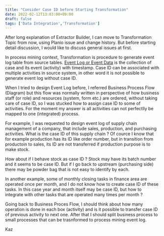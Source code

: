 ```yaml
---
title: "Consider Case ID before Starting Transformation"
date: 2022-02-12T13:03:00+09:00
draft: false
tags: ['Data Integration','Transformation']
---
```


After long explanation of Extractor Builder, I can move to Transformation Topic from now, using Planio issue and change history. But before starting detail discussion, I would like to discuss general issues at first.

In process mining context, Transformation is procedure to generate event log table from source tables. [Event Log or Event Data](http://www.processmining.org/event-data.html#data) is the collection of case and its event (activity) with timestamp. Case ID can be associated with multiple activities in source system, in other word it is not possible to generate event log without case ID.

When I tried to design Event Log before, I referred Business Process Flow (Diagram) but this flow was normally written in perspective of how business staff (or role) and resources (system, form etc.) are ordered, without taking care of case ID, so I was stucked how to assign case ID to some of activities. For the moment my answer is all activities can not perfectlly be mapped to one (integrated) process.

For example, I was requested to design event log of supply chain management of a company, that include sales, production, and purchasing activities. What is the case ID of this supply chain ? Of cource I know that for example production has its ID like order number, but in transition from productoin to sales, its ID are not transferred if production purpose is to make stock. 

How about if I behave stock as case ID ? Stock may have its batch number and it seems to be case ID. But if I go back to upstream (purchasing side) there may be powder bag that is not easy to identify by each.

In another example, some of monthly closing tasks in finance area are operated once per month, and I do not know how to create case ID of these tasks. In this case year and month itself may be case ID, but how to integrate with other tasks that are operated many times per month ?

Going back to Business Proces Flow, I should think about how many operation is done in each box (activity) and is it possible to transfer case ID of previous activity to next one. After that I should split business process to small processes that can be trasnformed to process mining event log.

Kaz
